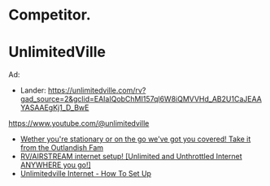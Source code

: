# Competitor.

# UnlimitedVille
Ad:
- Lander: https://unlimitedville.com/rv?gad_source=2&gclid=EAIaIQobChMI157ql6W8iQMVVHd_AB2U1CaJEAAYASAAEgKj1_D_BwE

https://www.youtube.com/@unlimitedville
- [Wether you're stationary or on the go we've got you covered! Take it from the Outlandish Fam](https://youtu.be/Yg1kx47HlUU)
- [RV/AIRSTREAM internet setup! [Unlimited and Unthrottled Internet ANYWHERE you go!]](https://youtu.be/vSX2vsdRmoY)
- [Unlimitedville Internet - How To Set Up](https://youtu.be/elIyy6dnaA0)
